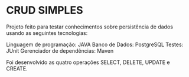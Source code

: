 # CRUD SIMPLES

Projeto feito para testar conhecimentos sobre persistência de dados usando as seguintes tecnologias:

Linguagem de programação: JAVA
Banco de Dados: PostgreSQL
Testes: JUnit
Gerenciador de dependências: Maven

Foi desenvolvido as quatro operações SELECT, DELETE, UPDATE e CREATE.
